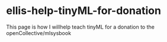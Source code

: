 # ellis-help-tinyML-for-donation
This page is how I willhelp teach tinyML for a donation to the openCollective/mlsysbook
